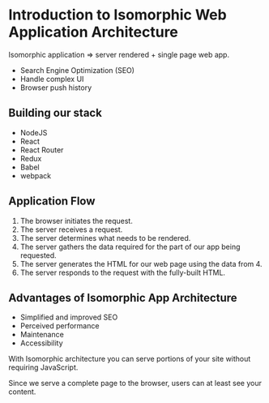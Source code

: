 # Introduction to Isomorphic Web Application Architecture

Isomorphic application => server rendered + single page web app.

* Search Engine Optimization (SEO)
* Handle complex UI
* Browser push history

## Building our stack

* NodeJS
* React
* React Router
* Redux
* Babel
* webpack

## Application Flow

1. The browser initiates the request.
2. The server receives a request.
3. The server determines what needs to be rendered.
4. The server gathers the data required for the part of our app being requested.
5. The server generates the HTML for our web page using the data from 4.
6. The server responds to the request with the fully-built HTML.

## Advantages of Isomorphic App Architecture

* Simplified and improved SEO
* Perceived performance
* Maintenance
* Accessibility

With Isomorphic architecture you can serve portions of your site without requiring JavaScript.

Since we serve a complete page to the browser, users can at least see your content.
